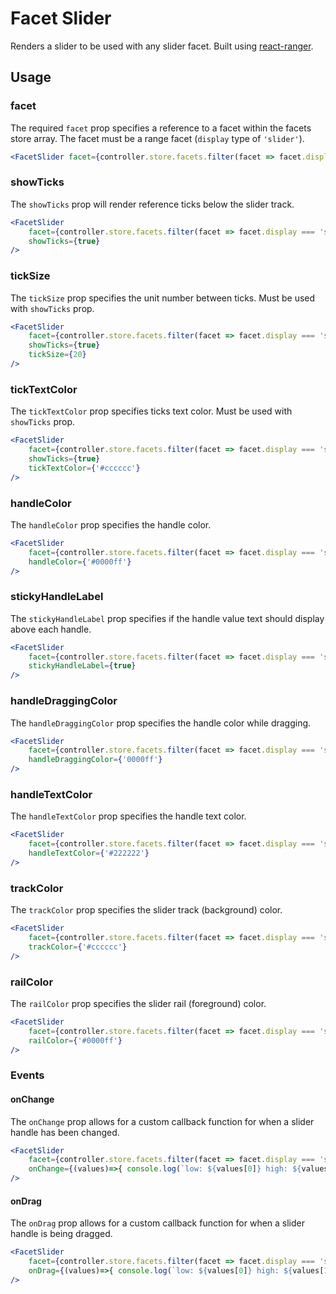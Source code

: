 # Facet Slider

Renders a slider to be used with any slider facet. Built using [react-ranger](https://github.com/tannerlinsley/react-ranger).

## Usage

### facet
The required `facet` prop specifies a reference to a facet within the facets store array. The facet must be a range facet (`display` type of `'slider'`).

```jsx
<FacetSlider facet={controller.store.facets.filter(facet => facet.display === 'slider').pop()} />
```

### showTicks
The `showTicks` prop will render reference ticks below the slider track.

```jsx
<FacetSlider 
	facet={controller.store.facets.filter(facet => facet.display === 'slider').pop()} 
	showTicks={true}
/>
```

### tickSize
The `tickSize` prop specifies the unit number between ticks. Must be used with `showTicks` prop.

```jsx
<FacetSlider 
	facet={controller.store.facets.filter(facet => facet.display === 'slider').pop()} 
	showTicks={true}
	tickSize={20}
/>
```

### tickTextColor
The `tickTextColor` prop specifies ticks text color. Must be used with `showTicks` prop.

```jsx
<FacetSlider 
	facet={controller.store.facets.filter(facet => facet.display === 'slider').pop()} 
	showTicks={true}
	tickTextColor={'#cccccc'}
/>
```

### handleColor
The `handleColor` prop specifies the handle color.

```jsx
<FacetSlider 
	facet={controller.store.facets.filter(facet => facet.display === 'slider').pop()} 
	handleColor={'#0000ff'}
/>
```

### stickyHandleLabel
The `stickyHandleLabel` prop specifies if the handle value text should display above each handle.

```jsx
<FacetSlider 
	facet={controller.store.facets.filter(facet => facet.display === 'slider').pop()} 
	stickyHandleLabel={true}
/>
```

### handleDraggingColor
The `handleDraggingColor` prop specifies the handle color while dragging.

```jsx
<FacetSlider 
	facet={controller.store.facets.filter(facet => facet.display === 'slider').pop()} 
	handleDraggingColor={'0000ff'}
/>
```

### handleTextColor
The `handleTextColor` prop specifies the handle text color.

```jsx
<FacetSlider 
	facet={controller.store.facets.filter(facet => facet.display === 'slider').pop()} 
	handleTextColor={'#222222'}
/>
```

### trackColor
The `trackColor` prop specifies the slider track (background) color.

```jsx
<FacetSlider 
	facet={controller.store.facets.filter(facet => facet.display === 'slider').pop()} 
	trackColor={'#cccccc'}
/>
```

### railColor
The `railColor` prop specifies the slider rail (foreground) color.

```jsx
<FacetSlider 
	facet={controller.store.facets.filter(facet => facet.display === 'slider').pop()} 
	railColor={'#0000ff'}
/>
```

### Events

#### onChange
The `onChange` prop allows for a custom callback function for when a slider handle has been changed.

```jsx
<FacetSlider 
	facet={controller.store.facets.filter(facet => facet.display === 'slider').pop()} 
	onChange={(values)=>{ console.log(`low: ${values[0]} high: ${values[1]}`) }}
/>
```

#### onDrag
The `onDrag` prop allows for a custom callback function for when a slider handle is being dragged.

```jsx
<FacetSlider 
	facet={controller.store.facets.filter(facet => facet.display === 'slider').pop()} 
	onDrag={(values)=>{ console.log(`low: ${values[0]} high: ${values[1]}`) }}
/>
```
